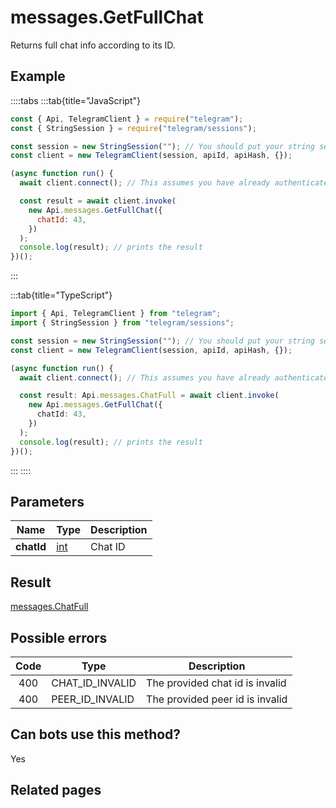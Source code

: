 # messages.GetFullChat

Returns full chat info according to its ID.

## Example

::::tabs
:::tab{title="JavaScript"}

```js
const { Api, TelegramClient } = require("telegram");
const { StringSession } = require("telegram/sessions");

const session = new StringSession(""); // You should put your string session here
const client = new TelegramClient(session, apiId, apiHash, {});

(async function run() {
  await client.connect(); // This assumes you have already authenticated with .start()

  const result = await client.invoke(
    new Api.messages.GetFullChat({
      chatId: 43,
    })
  );
  console.log(result); // prints the result
})();
```

:::

:::tab{title="TypeScript"}

```ts
import { Api, TelegramClient } from "telegram";
import { StringSession } from "telegram/sessions";

const session = new StringSession(""); // You should put your string session here
const client = new TelegramClient(session, apiId, apiHash, {});

(async function run() {
  await client.connect(); // This assumes you have already authenticated with .start()

  const result: Api.messages.ChatFull = await client.invoke(
    new Api.messages.GetFullChat({
      chatId: 43,
    })
  );
  console.log(result); // prints the result
})();
```

:::
::::

## Parameters

|    Name    | Type                                      | Description |
| :--------: | ----------------------------------------- | ----------- |
| **chatId** | [int](https://core.telegram.org/type/int) | Chat ID     |

## Result

[messages.ChatFull](https://core.telegram.org/type/messages.ChatFull)

## Possible errors

| Code | Type            | Description                     |
| :--: | --------------- | ------------------------------- |
| 400  | CHAT_ID_INVALID | The provided chat id is invalid |
| 400  | PEER_ID_INVALID | The provided peer id is invalid |

## Can bots use this method?

Yes

## Related pages
